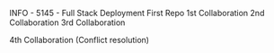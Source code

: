 INFO - 5145 - Full Stack Deployment
First Repo
1st Collaboration
2nd Collaboration
3rd Collaboration 

4th Collaboration (Conflict resolution)